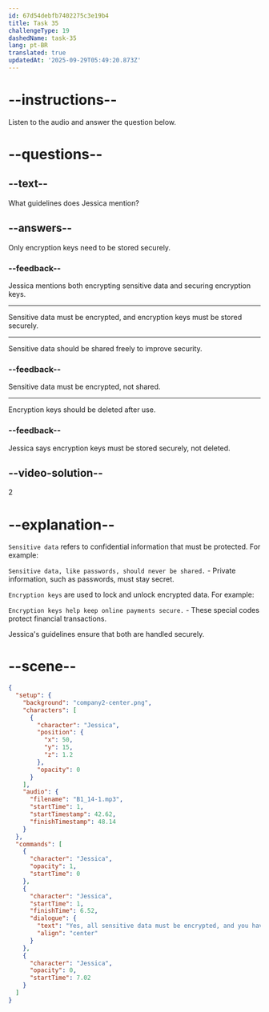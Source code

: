 ```yaml
---
id: 67d54debfb7402275c3e19b4
title: Task 35
challengeType: 19
dashedName: task-35
lang: pt-BR
translated: true
updatedAt: '2025-09-29T05:49:20.873Z'
---
```


<!-- (audio) Jessica: Yes, all sensitive data must be encrypted, and you have to ensure that the encryption keys are stored securely. -->

# --instructions--

Listen to the audio and answer the question below.

# --questions--

## --text--

What guidelines does Jessica mention?

## --answers--

Only encryption keys need to be stored securely.

### --feedback--

Jessica mentions both encrypting sensitive data and securing encryption keys.

---

Sensitive data must be encrypted, and encryption keys must be stored securely.

---

Sensitive data should be shared freely to improve security.

### --feedback--

Sensitive data must be encrypted, not shared.

---

Encryption keys should be deleted after use.

### --feedback--

Jessica says encryption keys must be stored securely, not deleted.

## --video-solution--

2

# --explanation--

`Sensitive data` refers to confidential information that must be protected. For example:

`Sensitive data, like passwords, should never be shared.` - Private information, such as passwords, must stay secret.

`Encryption keys` are used to lock and unlock encrypted data. For example:

`Encryption keys help keep online payments secure.` - These special codes protect financial transactions.

Jessica's guidelines ensure that both are handled securely.

# --scene--

```json
{
  "setup": {
    "background": "company2-center.png",
    "characters": [
      {
        "character": "Jessica",
        "position": {
          "x": 50,
          "y": 15,
          "z": 1.2
        },
        "opacity": 0
      }
    ],
    "audio": {
      "filename": "B1_14-1.mp3",
      "startTime": 1,
      "startTimestamp": 42.62,
      "finishTimestamp": 48.14
    }
  },
  "commands": [
    {
      "character": "Jessica",
      "opacity": 1,
      "startTime": 0
    },
    {
      "character": "Jessica",
      "startTime": 1,
      "finishTime": 6.52,
      "dialogue": {
        "text": "Yes, all sensitive data must be encrypted, and you have to ensure that the encryption keys are stored securely.",
        "align": "center"
      }
    },
    {
      "character": "Jessica",
      "opacity": 0,
      "startTime": 7.02
    }
  ]
}
```
